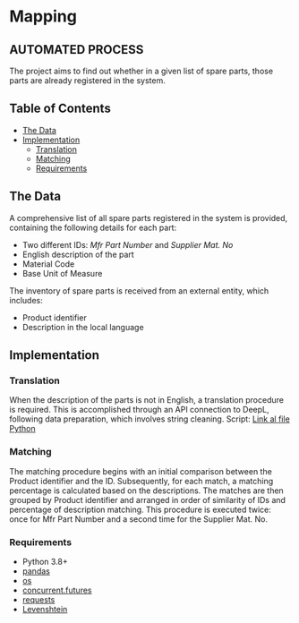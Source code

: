# Mapping
## AUTOMATED PROCESS
The project aims to find out whether in a given list of spare parts, those parts are already registered in the system.

## Table of Contents
- [The Data](#The-Data)
- [Implementation](#Implementation)
    - [Translation](#Translation)
    - [Matching](#Matching)
    - [Requirements](#Requirements)

## The Data
A comprehensive list of all spare parts registered in the system is provided, containing the following details for each part:
- Two different IDs: _Mfr Part Number_ and _Supplier Mat. No_
- English description of the part
- Material Code
- Base Unit of Measure

The inventory of spare parts is received from an external entity, which includes:
- Product identifier
- Description in the local language

## Implementation
### Translation
When the description of the parts is not in English, a translation procedure is required. This is accomplished through an API connection to DeepL, following data preparation, which involves string cleaning. 
Script: [Link al file Python](Inventory_Translation.py)

### Matching
The matching procedure begins with an initial comparison between the Product identifier and the ID. Subsequently, for each match, a matching percentage is calculated based on the descriptions. The matches are then grouped by Product identifier and arranged in order of similarity of IDs and percentage of description matching.
This procedure is executed twice: once for Mfr Part Number and a second time for the Supplier Mat. No.

### Requirements
- Python 3.8+
- [pandas](https://pandas.pydata.org/docs/)
- [os](https://docs.python.org/3/library/os.html)
- [concurrent.futures](https://docs.python.org/3/library/concurrent.futures.html)
- [requests](https://pypi.org/project/requests/)
- [Levenshtein](https://pypi.org/project/python-Levenshtein/)
